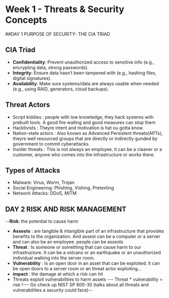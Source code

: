 # Week 1 - Threats & Security Concepts

##DAY 1 PURPOSE OF SECURITY- THE CIA TRIAD

## CIA Triad
- **Confidentiality**: Prevent unauthorized access to sensitive info (e.g., encrypting data, strong passwords).
- **Integrity**: Ensure data hasn’t been tampered with (e.g., hashing files, digital signatures).
- **Availability**: Make sure systems/data are always usable when needed (e.g., using RAID, generators, cloud backups).


## Threat Actors
- Script kiddies : people with low knowledge, they hack systems with prebuilt tools. A good fire walling and good measures can stop them
- Hacktivists : Theyre intent and motivation is hat ou gotta know.
- Nation-state actors : Also known as Advanced Persistent threats(APTs), theyre well resourced groups that are directly or indirectly gunded by government to commit cyberattacks.
- Insider threats : This is not always an employee. it can be a claaner or a customer, anyone who comes into the infrastructure or works there.

## Types of Attacks
- Malware: Virus, Worm, Trojan
- Social Engineering: Phishing, Vishing, Pretexting
- Network Attacks: DDoS, MITM


## DAY 2 RISK AND RISK MANAGEMENT 
--**Risk**: the potential to cause harm
- **Assests** : are tangible & intangible part of an infrastructure that provides benefits to the organization. And assest can be a computer or a server and can also be an employee. people can be assests 
- **Threat** : Is someone or something that can cause harm to our infrastructure. It can be a volcano or an earthquake or an unauthorized individual walking into the server room.
- **Vulnerability** : Is an open door in an asset that can be exploited. it can be open doors to a server room or an threat actor exploiting...
- **impact** : the damage at which a risk can hit
- Threats exploit vulnerabilities to harm assets
--- Threat * vulnerability = risk 
!--- Go check up NIST SP 800-30 (talks about all threats and vulnerabilities a security could face)--


